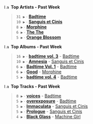 <!--START_LASTFM_ARTISTS:{"period": "7day", "rows": 5}-->
<a href="https://last.fm" target="_blank"><img src="https://user-images.githubusercontent.com/17434202/215290617-e793598d-d7c9-428f-9975-156db1ba89cc.svg" alt="Last.fm Logo" width="18" height="13"/></a> **Top Artists - Past Week**

> `31 ▶️` ∙ **[Badtime](https://www.last.fm/music/Badtime)**<br/>
> `10 ▶️` ∙ **[Sanguis et Cinis](https://www.last.fm/music/Sanguis+et+Cinis)**<br/>
> `8 ▶️` ∙ **[Morphine](https://www.last.fm/music/Morphine)**<br/>
> `6 ▶️` ∙ **[The The](https://www.last.fm/music/The+The)**<br/>
> `5 ▶️` ∙ **[Orange Blossom](https://www.last.fm/music/Orange+Blossom)**<br/>
<!--END_LASTFM_ARTISTS-->

<!--START_LASTFM_ALBUMS:{"period": "7day", "rows": 5}-->
<a href="https://last.fm" target="_blank"><img src="https://user-images.githubusercontent.com/17434202/215290617-e793598d-d7c9-428f-9975-156db1ba89cc.svg" alt="Last.fm Logo" width="18" height="13"/></a> **Top Albums - Past Week**

> `16 ▶️` ∙ **[badtime vol. 3](https://www.last.fm/music/Badtime/badtime+vol.+3)** - [Badtime](https://www.last.fm/music/Badtime)<br/>
> `10 ▶️` ∙ **[Amnesia](https://www.last.fm/music/Sanguis+et+Cinis/Amnesia)** - [Sanguis et Cinis](https://www.last.fm/music/Sanguis+et+Cinis)<br/>
> `6 ▶️` ∙ **[Badtime Vol. 1](https://www.last.fm/music/Badtime/Badtime+Vol.+1)** - [Badtime](https://www.last.fm/music/Badtime)<br/>
> `6 ▶️` ∙ **[Good](https://www.last.fm/music/Morphine/Good)** - [Morphine](https://www.last.fm/music/Morphine)<br/>
> `5 ▶️` ∙ **[badtime vol. 4](https://www.last.fm/music/Badtime/badtime+vol.+4)** - [Badtime](https://www.last.fm/music/Badtime)<br/>
<!--END_LASTFM_ALBUMS-->

<!--START_LASTFM_TRACKS:{"period": "7day", "rows": 5}-->
<a href="https://last.fm" target="_blank"><img src="https://user-images.githubusercontent.com/17434202/215290617-e793598d-d7c9-428f-9975-156db1ba89cc.svg" alt="Last.fm Logo" width="18" height="13"/></a> **Top Tracks - Past Week**

> `8 ▶️` ∙ **[voices](https://www.last.fm/music/Badtime/_/voices)** - [Badtime](https://www.last.fm/music/Badtime)<br/>
> `5 ▶️` ∙ **[overexposure](https://www.last.fm/music/Badtime/_/overexposure)** - [Badtime](https://www.last.fm/music/Badtime)<br/>
> `5 ▶️` ∙ **[Immaculata](https://www.last.fm/music/Sanguis+et+Cinis/_/Immaculata)** - [Sanguis et Cinis](https://www.last.fm/music/Sanguis+et+Cinis)<br/>
> `5 ▶️` ∙ **[Prologue](https://www.last.fm/music/Sanguis+et+Cinis/_/Prologue)** - [Sanguis et Cinis](https://www.last.fm/music/Sanguis+et+Cinis)<br/>
> `4 ▶️` ∙ **[Black Glass](https://www.last.fm/music/Machine+Girl/_/Black+Glass)** - [Machine Girl](https://www.last.fm/music/Machine+Girl)<br/>
<!--END_LASTFM_TRACKS-->